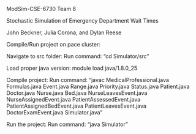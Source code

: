 ModSim-CSE-6730
Team 8

Stochastic Simulation of Emergency Department Wait Times

John Beckner, Julia Corona, and Dylan Reese

Compile/Run project on pace cluster:

Navigate to src folder:
Run command: “cd Simulator/src”

Load proper java version:
module load java/1.8.0_25 

Compile project:
Run command: “javac MedicalProfessional.java Formulas.java Event.java Range.java Priority.java Status.java Patient.java  Doctor.java Nurse.java Bed.java NurseLeavesEvent.java NurseAssignedEvent.java PatientAssessedEvent.java PatientAssignedBedEvent.java PatientLeavesEvent.java DoctorExamEvent.java Simulator.java”

Run the project:
Run command: “java Simulator”
